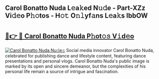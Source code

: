 ## Carol Bonatto Nuda L𝚎a𝚔ed N𝚞𝚍e - Part-XZz Vi𝚍𝚎o P𝚑𝚘tos - H𝚘𝚝 O𝚗𝚕yf𝚊ns L𝚎a𝚔s IbbOW

# <h2><a href="http://kf0245.oniu.top/?m=Carol+Bonatto+Nuda">🔗👉 🔴 Carol Bonatto Nuda P𝚑ot𝚘𝚜 V𝚒d𝚎o</a></h2>

[![Carol Bonatto Nuda Nu𝚍e𝚜](https://i.imgur.com/0qMVB7G.gif)](http://kf0245.oniu.top/?m=Carol+Bonatto+Nuda)
Social media innovator Carol Bonatto Nuda, celebrated for publishing dance and lifestyle content, featuring dance presentations and personal vlogs. Carol Bonatto Nuda's public image is marked by its open and sincere demeanor, but the complexities of his personal life remain a source of intrigue and fascination.  
